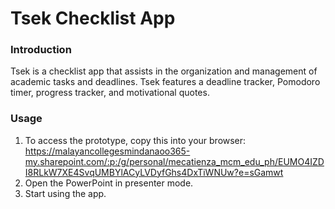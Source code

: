 # Tsek Checklist App
### Introduction
Tsek is a checklist app that assists in the organization and management of academic tasks and deadlines. 
Tsek features a deadline tracker, Pomodoro timer, progress tracker, and motivational quotes.

### Usage
1. To access the prototype, copy this into your browser: 
https://malayancollegesmindanaoo365-my.sharepoint.com/:p:/g/personal/mecatienza_mcm_edu_ph/EUMO4IZDI8RLkW7XE4SvqUMBYlACyLVDyfGhs4DxTiWNUw?e=sGamwt
2. Open the PowerPoint in presenter mode.
3. Start using the app.
